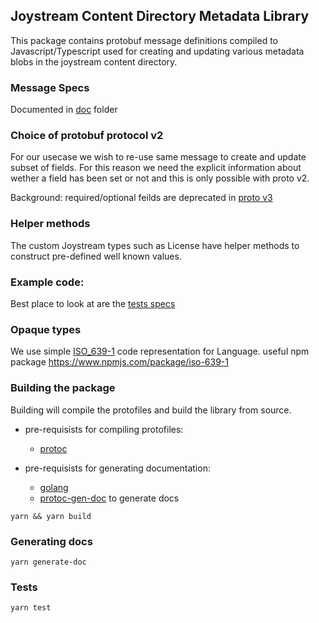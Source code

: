 ## Joystream Content Directory Metadata Library

This package contains protobuf message definitions compiled to Javascript/Typescript used for creating and updating various metadata blobs in the joystream content directory.

### Message Specs

Documented in [doc](./doc) folder

### Choice of protobuf protocol v2

For our usecase we wish to re-use same message to create and update  subset of fields.
For this reason we need the explicit information about wether a field has been set or not and this is only possible with proto v2.

Background: required/optional feilds are deprecated in [proto v3](https://www.ben-morris.com/handling-protocol-buffers-backwards-compatibility-between-versions-2-and-3-using-c/)


### Helper methods
The custom Joystream types such as License have helper methods to construct pre-defined well known values.

### Example code:

Best place to look at are the [tests specs](./test)

### Opaque types
We use simple [ISO_639-1](https://en.wikipedia.org/wiki/List_of_ISO_639-1_codes) code representation for Language.
useful npm package https://www.npmjs.com/package/iso-639-1

### Building the package

Building will compile the protofiles and build the library from source.

- pre-requisists for compiling protofiles:
    - [protoc](https://github.com/protocolbuffers/protobuf/releases)

- pre-requisists for generating documentation:
    - [golang](https://golang.org/)
    - [protoc-gen-doc](https://github.com/pseudomuto/protoc-gen-doc) to generate docs

```
yarn && yarn build
```

### Generating docs

```
yarn generate-doc
```

### Tests

```
yarn test
```